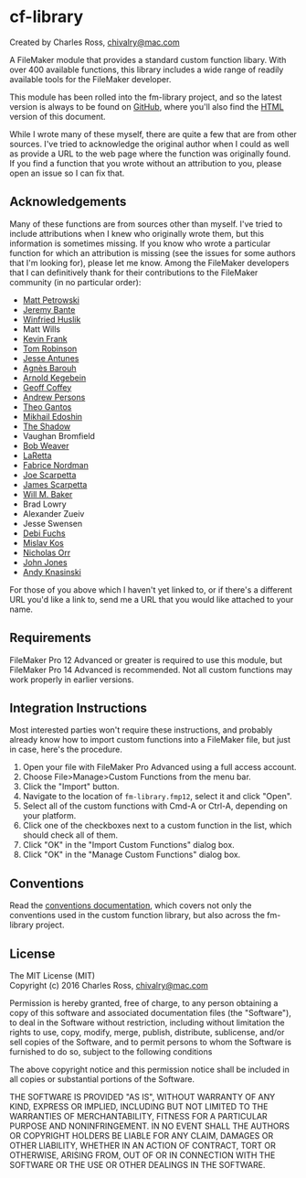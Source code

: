 cf-library
==========

Created by Charles Ross, chivalry@mac.com

A FileMaker module that provides a standard custom function libary. With over 400
available functions, this library includes a wide range of readily available tools
for the FileMaker developer.

This module has been rolled into the fm-library project, and so the latest version is
always to be found on [GitHub](https://github.com/chivalry/fm-library), where you'll also
find the [HTML](https://github.com/chivalry/fm-library/blob/master/docs/cf-library.md)
version of this document.

While I wrote many of these myself, there are quite a few that are from other sources.
I've tried to acknowledge the original author when I could as well as provide a URL to
the web page where the function was originally found. If you find a function that you
wrote without an attribution to you, please open an issue so I can fix that.

Acknowledgements
----------------

Many of these functions are from sources other than myself. I've tried to include
attributions when I knew who originally wrote them, but this information is sometimes
missing. If you know who wrote a particular function for which an attribution is missing
(see the issues for some authors that I'm looking for), please let me know. Among the
FileMaker developers that I can definitively thank for their contributions to the
FileMaker community (in no particular order):

- [Matt Petrowski](http://www.filemakermagazine.com)
- [Jeremy Bante](https://twitter.com/jbante)
- [Winfried Huslik](https://twitter.com/whuslik)
- Matt Wills
- [Kevin Frank](http://www.kevinfrank.com/index.html)
- [Tom Robinson](http://www.tomrobinson.co.nz)
- [Jesse Antunes](http://sixfriedrice.com/wp/about-sfr/)
- [Agnès Barouh](mailto:barouh.agnes@wanadoo.fr)
- [Arnold Kegebein](http://www.kegebein.net/blog/about/)
- [Geoff Coffey](http://sixfriedrice.com/wp/about-sfr/)
- [Andrew Persons](http://www.excelisys.com/our-team-custom-database-consultants.php)
- [Theo Gantos](https://twitter.com/tgantos)
- [Mikhail Edoshin](http://mikhailedoshin.com)
- [The Shadow](http://www.fmfunctions.com/members_display_record.php?memberId=34)
- Vaughan Bromfield
- [Bob Weaver](http://fmforums.com/profile/53726-bobweaver/)
- [LaRetta](http://fmforums.com/profile/59345-laretta/)
- [Fabrice Nordman](https://twitter.com/FabriceN)
- [Joe Scarpetta](http://scarpettagroup.com/filemaker-development-about/)
- [James Scarpetta](http://scarpettagroup.com/filemaker-development-about/)
- [Will M. Baker](https://www.beezwax.net/beez/100)
- Brad Lowry
- Alexander Zueiv
- Jesse Swensen
- [Debi Fuchs](http://www.aptworks.com/welcome.html)
- [Mislav Kos](http://www.soliantconsulting.com/users/mkos)
- [Nicholas Orr](http://www.goya.com.au/about/staff)
- [John Jones](john.christopher@alumni.virginia.edu)
- [Andy Knasinski](http://www.nrgsoft.com/about/leadership.html)

For those of you above which I haven't yet linked to, or if there's a different URL
you'd like a link to, send me a URL that you would like attached to your name.

Requirements
------------

FileMaker Pro 12 Advanced or greater is required to use this module, but FileMaker Pro 14
Advanced is recommended. Not all custom functions may work properly in earlier versions.

Integration Instructions
------------------------

Most interested parties won't require these instructions, and probably already know how
to import custom functions into a FileMaker file, but just in case, here's the procedure.

1. Open your file with FileMaker Pro Advanced using a full access account.
2. Choose File>Manage>Custom Functions from the menu bar.
3. Click the "Import" button.
4. Navigate to the location of `fm-library.fmp12`, select it and click "Open".
5. Select all of the custom functions with Cmd-A or Ctrl-A, depending on your platform.
6. Click one of the checkboxes next to a custom function in the list, which should check
all of them.
7. Click "OK" in the "Import Custom Functions" dialog box.
8. Click "OK" in the "Manage Custom Functions" dialog box. 

Conventions
-----------

Read the [conventions documentation](conventions.md), which covers not only the conventions used in the
custom function library, but also across the fm-library project.

License
-------

The MIT License (MIT)  
Copyright (c) 2016 Charles Ross, chivalry@mac.com

Permission is hereby granted, free of charge, to any person obtaining a copy of this
software and associated documentation files (the "Software"), to deal in the Software
without restriction, including without limitation the rights to use, copy, modify, merge,
publish, distribute, sublicense, and/or sell copies of the Software, and to permit
persons to whom the Software is furnished to do so, subject to the following conditions

The above copyright notice and this permission notice shall be included in all copies or
substantial portions of the Software.

THE SOFTWARE IS PROVIDED "AS IS", WITHOUT WARRANTY OF ANY KIND, EXPRESS OR IMPLIED,
INCLUDING BUT NOT LIMITED TO THE WARRANTIES OF MERCHANTABILITY, FITNESS FOR A
PARTICULAR PURPOSE AND NONINFRINGEMENT. IN NO EVENT SHALL THE AUTHORS OR COPYRIGHT
HOLDERS BE LIABLE FOR ANY CLAIM, DAMAGES OR OTHER LIABILITY, WHETHER IN AN ACTION
OF CONTRACT, TORT OR OTHERWISE, ARISING FROM, OUT OF OR IN CONNECTION WITH THE
SOFTWARE OR THE USE OR OTHER DEALINGS IN THE SOFTWARE.
